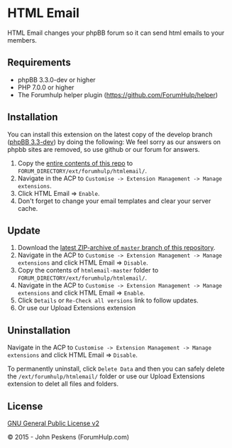 ﻿HTML Email
===========

HTML Email changes your phpBB forum so it can send html emails to your members.

## Requirements
* phpBB 3.3.0-dev or higher
* PHP 7.0.0 or higher
* The Forumhulp helper plugin (https://github.com/ForumHulp/helper)


## Installation
You can install this extension on the latest copy of the develop branch ([phpBB 3.3-dev](https://github.com/phpbb/phpbb3)) by doing the following:
We feel sorry as our answers on phpbb sites are removed, so use github or our forum for answers.

1. Copy the [entire contents of this repo](https://github.com/ForumHulp/htmlemail/archive/master.zip) to `FORUM_DIRECTORY/ext/forumhulp/htmlemail/`.
2. Navigate in the ACP to `Customise -> Extension Management -> Manage extensions`.
3. Click HTML Email => `Enable`.
4. Don't forget to change your email templates and clear your server cache.

## Update
1. Download the [latest ZIP-archive of `master` branch of this repository](https://github.com/ForumHulp/htmlemail/archive/master.zip).
2. Navigate in the ACP to `Customise -> Extension Management -> Manage extensions` and click HTML Email => `Disable`.
3. Copy the contents of `htmlemail-master` folder to `FORUM_DIRECTORY/ext/forumhulp/htmlemail/`.
4. Navigate in the ACP to `Customise -> Extension Management -> Manage extensions` and click HTML Email => `Enable`.
5. Click `Details` or `Re-Check all versions` link to follow updates.
6. Or use our Upload Extensions extension

## Uninstallation
Navigate in the ACP to `Customise -> Extension Management -> Manage extensions` and click HTML Email => `Disable`.

To permanently uninstall, click `Delete Data` and then you can safely delete the `/ext/forumhulp/htmlemail/` folder or use our Upload Extensions extension to delet all files and folders.

## License
[GNU General Public License v2](http://opensource.org/licenses/GPL-2.0)

© 2015 - John Peskens (ForumHulp.com)

